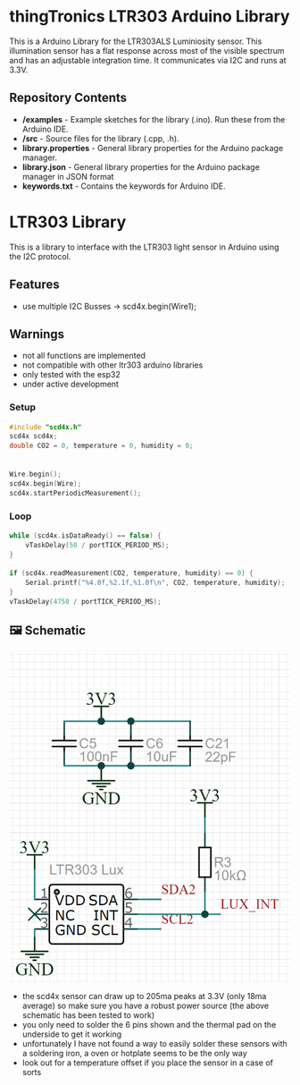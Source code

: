 thingTronics LTR303 Arduino Library
========================================
This is a Arduino Library for the LTR303ALS Luminiosity sensor.
This illumination sensor has a flat response across most of the visible spectrum and has an adjustable integration time. 
It communicates via I2C and runs at 3.3V. 

Repository Contents
-------------------

* **/examples** - Example sketches for the library (.ino). Run these from the Arduino IDE. 
* **/src** - Source files for the library (.cpp, .h).
* **library.properties** - General library properties for the Arduino package manager.
* **library.json** - General library properties for the Arduino package manager in JSON format
* **keywords.txt** - Contains the keywords for Arduino IDE.


# LTR303 Library

This is a library to interface with the LTR303 light sensor in Arduino using the I2C protocol.

## Features
- use multiple I2C Busses -> scd4x.begin(Wire1);

## Warnings
- not all functions are implemented
- not compatible with other ltr303 arduino libraries
- only tested with the esp32
- under active development

### Setup
```c++
#include "scd4x.h"
scd4x scd4x;
double CO2 = 0, temperature = 0, humidity = 0;


Wire.begin();
scd4x.begin(Wire);
scd4x.startPeriodicMeasurement();
```
### Loop
```c++
while (scd4x.isDataReady() == false) {
	vTaskDelay(50 / portTICK_PERIOD_MS);
}

if (scd4x.readMeasurement(CO2, temperature, humidity) == 0) {
	Serial.printf("%4.0f,%2.1f,%1.0f\n", CO2, temperature, humidity);
}
vTaskDelay(4750 / portTICK_PERIOD_MS);
```

## 🖼️ Schematic
![Schematic](/images/schematic.png)
- the scd4x sensor can draw up to 205ma peaks at 3.3V (only 18ma average) so make sure you have a robust power source (the above schematic has been tested to work)
- you only need to solder the 6 pins shown and the thermal pad on the underside to get it working
- unfortunately I have not found a way to easily solder these sensors with a soldering iron, a oven or hotplate seems to be the only way
- look out for a temperature offset if you place the sensor in a case of sorts
